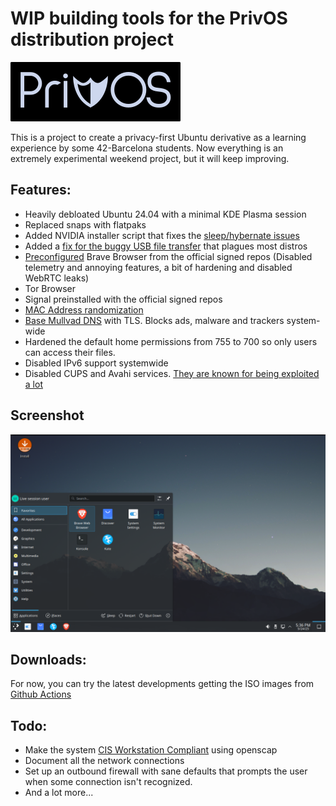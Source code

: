 # WIP building tools for the PrivOS distribution project

![Logo](https://raw.githubusercontent.com/polkaulfield/privOS-builder/refs/heads/25.04/images/banner.png)

This is a project to create a privacy-first Ubuntu derivative as a learning experience by some 42-Barcelona students.
Now everything is an extremely experimental weekend project, but it will keep improving.

## Features:
* Heavily debloated Ubuntu 24.04 with a minimal KDE Plasma session
* Replaced snaps with flatpaks
* Added NVIDIA installer script that fixes the [sleep/hybernate issues](https://gist.github.com/bmcbm/375f14eaa17f88756b4bdbbebbcfd029)
* Added a [fix for the buggy USB file transfer](https://codeberg.org/wonky/arch-udev-usb-sync) that plagues most distros
* [Preconfigured](https://forum.qubes-os.org/t/set-custom-preferences-for-brave-browser-in-disposable-qube/27351) Brave Browser from the official signed repos (Disabled telemetry and annoying features, a bit of hardening and disabled WebRTC leaks)
* Tor Browser
* Signal preinstalled with the official signed repos
* [MAC Address randomization](https://wiki.archlinux.org/title/NetworkManager#Configuring_MAC_address_randomization)
* [Base Mullvad DNS](https://mullvad.net/en/help/dns-over-https-and-dns-over-tls#linux) with TLS. Blocks ads, malware and trackers system-wide
* Hardened the default home permissions from 755 to 700 so only users can access their files.
* Disabled IPv6 support systemwide
* Disabled CUPS and Avahi services. [They are known for being exploited a lot](https://gist.github.com/FlyingFathead/880238cb2ecb4f64d81a2c4e5600511a)

## Screenshot
![Screenshot](https://raw.githubusercontent.com/polkaulfield/privOS-builder/refs/heads/25.04/images/privos.png)

## Downloads:
For now, you can try the latest developments getting the ISO images from [Github Actions](https://github.com/polkaulfield/privOS-builder/actions)

## Todo:
* Make the system [CIS Workstation Compliant](https://www.cisecurity.org/benchmark/ubuntu_linux) using openscap
* Document all the network connections
* Set up an outbound firewall with sane defaults that prompts the user when some connection isn't recognized.
* And a lot more...